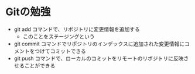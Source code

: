 # Gitの勉強
- git add コマンドで、リポジトリに変更情報を追加する
    - このことをステージングという
- git commit コマンドでリポジトリのインデックスに追加された変更情報にコメントをつけてコミットできる
- git push コマンドで、ローカルのコミットをリモートのリポジトリに反映させることができる

